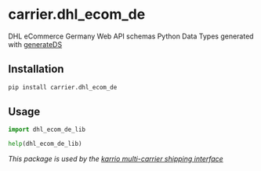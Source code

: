 # carrier.dhl_ecom_de

DHL eCommerce Germany Web API schemas Python Data Types generated with [generateDS](http://www.davekuhlman.org/generateDS.html)

## Installation

```bash
pip install carrier.dhl_ecom_de
```

## Usage

```python
import dhl_ecom_de_lib

help(dhl_ecom_de_lib)
```

*This package is used by the [karrio multi-carrier shipping interface](https://github.com/karrio-inc/karrio)*
